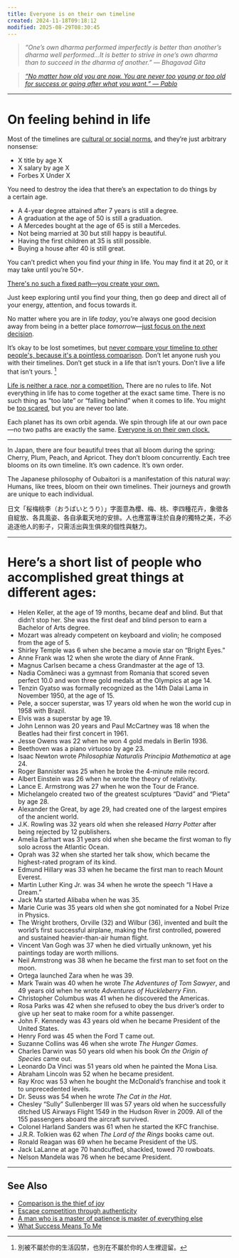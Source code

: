```yaml
---
title: Everyone is on their own timeline
created: 2024-11-18T09:18:12
modified: 2025-08-29T08:30:45
---
```


> _“One’s own dharma performed imperfectly is better than another’s dharma well performed…It is better to strive in one’s own dharma than to succeed in the dharma of another.” — Bhagavad Gita_

> _[“No matter how old you are now. You are never too young or too old for success or going after what you want.” — Pablo](https://www.goodreads.com/quotes/553729-no-matter-how-old-you-are-now-you-are-never)_

---

# On feeling behind in life

Most of the timelines are [cultural or social norms](https://fs.blog/david-foster-wallace-this-is-water/), and they’re just arbitrary nonsense:

* X title by age X
* X salary by age X
* Forbes X Under X

You need to destroy the idea that there’s an expectation to do things by a certain age.

* A 4-year degree attained after 7 years is still a degree.
* A graduation at the age of 50 is still a graduation.
* A Mercedes bought at the age of 65 is still a Mercedes.
* Not being married at 30 but still happy is beautiful.
* Having the first children at 35 is still possible.
* Buying a house after 40 is still great.

You can’t predict when you find your _thing_ in life. You may find it at 20, or it may take until you’re 50+.

[There's no such a fixed path—you create your own.](https://www.instagram.com/sahilbloom/reel/C8EwaGXgEfA/)

Just keep exploring until you find your thing, then go deep and direct all of your energy, attention, and focus towards it.

No matter where you are in life _today_, you’re always one good decision away from being in a better place _tomorrow_—[just focus on the next decision](just-focus-on-the-next-decision.md).

It’s okay to be lost sometimes, but [never compare your timeline to other people's, because it's a pointless comparison](comparison-is-the-thief-of-joy.md). Don’t let anyone rush you with their timelines. Don’t get stuck in a life that isn’t yours. Don’t live a life that isn’t yours. [^1]

[Life is neither a race, nor a competition.](escape-competition-through-authenticity.md) There are no rules to life. Not everything in life has to come together at the exact same time. There is no such thing as “too late” or “falling behind” when it comes to life. You might be [too scared](fear.md), but you are never too late.

Each planet has its own orbit agenda. We spin through life at our own pace—no two paths are exactly the same. [Everyone is on their own clock.](https://www.youtube.com/watch?v=vvJmGY0XK_0&ab_channel=SulimanAlsmairat)

---

In Japan, there are four beautiful trees that all bloom during the spring: Cherry, Plum, Peach, and Apricot. They don’t bloom concurrently. Each tree blooms on its own timeline. It’s own cadence. It’s own order.

The Japanese philosophy of Oubaitori is a manifestation of this natural way: Humans, like trees, bloom on their own timelines. Their journeys and growth are unique to each individual.

日文「桜梅桃李（おうばいとうり）」字面意為櫻、梅、桃、李四種花卉，象徵各自綻放、各具風姿、各自承載天地的安排。人也應當專注於自身的獨特之美，不必追逐他人的影子，只需活出與生俱來的個性與魅力。

---

# Here’s a short list of people who accomplished great things at different ages:

* Helen Keller, at the age of 19 months, became deaf and blind. But that didn’t stop her. She was the first deaf and blind person to earn a Bachelor of Arts degree.
* Mozart was already competent on keyboard and violin; he composed from the age of 5.
* Shirley Temple was 6 when she became a movie star on “Bright Eyes.”
* Anne Frank was 12 when she wrote the diary of Anne Frank.
* Magnus Carlsen became a chess Grandmaster at the age of 13.
* Nadia Comăneci was a gymnast from Romania that scored seven perfect 10.0 and won three gold medals at the Olympics at age 14.
* Tenzin Gyatso was formally recognized as the 14th Dalai Lama in November 1950, at the age of 15.
* Pele, a soccer superstar, was 17 years old when he won the world cup in 1958 with Brazil.
* Elvis was a superstar by age 19.
* John Lennon was 20 years and Paul McCartney was 18 when the Beatles had their first concert in 1961.
* Jesse Owens was 22 when he won 4 gold medals in Berlin 1936.
* Beethoven was a piano virtuoso by age 23.
* Isaac Newton wrote _Philosophiæ Naturalis Principia Mathematica_ at age 24.
* Roger Bannister was 25 when he broke the 4-minute mile record.
* Albert Einstein was 26 when he wrote the theory of relativity.
* Lance E. Armstrong was 27 when he won the Tour de France.
* Michelangelo created two of the greatest sculptures “David” and “Pieta” by age 28.
* Alexander the Great, by age 29, had created one of the largest empires of the ancient world.
* J.K. Rowling was 32 years old when she released _Harry Potter_ after being rejected by 12 publishers.
* Amelia Earhart was 31 years old when she became the first woman to fly solo across the Atlantic Ocean.
* Oprah was 32 when she started her talk show, which became the highest-rated program of its kind.
* Edmund Hillary was 33 when he became the first man to reach Mount Everest.
* Martin Luther King Jr. was 34 when he wrote the speech “I Have a Dream.”
* Jack Ma started Alibaba when he was 35.
* Marie Curie was 35 years old when she got nominated for a Nobel Prize in Physics.
* The Wright brothers, Orville (32) and Wilbur (36), invented and built the world’s first successful airplane, making the first controlled, powered and sustained heavier-than-air human flight.
* Vincent Van Gogh was 37 when he died virtually unknown, yet his paintings today are worth millions.
* Neil Armstrong was 38 when he became the first man to set foot on the moon.
* Ortega launched Zara when he was 39.
* Mark Twain was 40 when he wrote _The Adventures of Tom Sawyer_, and 49 years old when he wrote _Adventures of Huckleberry Finn_.
* Christopher Columbus was 41 when he discovered the Americas.
* Rosa Parks was 42 when she refused to obey the bus driver’s order to give up her seat to make room for a white passenger.
* John F. Kennedy was 43 years old when he became President of the United States.
* Henry Ford was 45 when the Ford T came out.
* Suzanne Collins was 46 when she wrote _The Hunger Games_.
* Charles Darwin was 50 years old when his book _On the Origin of Species_ came out.
* Leonardo Da Vinci was 51 years old when he painted the Mona Lisa.
* Abraham Lincoln was 52 when he became president.
* Ray Kroc was 53 when he bought the McDonald’s franchise and took it to unprecedented levels.
* Dr. Seuss was 54 when he wrote _The Cat in the Hat_.
* Chesley “Sully” Sullenberger III was 57 years old when he successfully ditched US Airways Flight 1549 in the Hudson River in 2009. All of the 155 passengers aboard the aircraft survived.
* Colonel Harland Sanders was 61 when he started the KFC franchise.
* J.R.R. Tolkien was 62 when _The Lord of the Rings_ books came out.
* Ronald Reagan was 69 when he became President of the US.
* Jack LaLanne at age 70 handcuffed, shackled, towed 70 rowboats.
* Nelson Mandela was 76 when he became President.

---

## See Also

* [Comparison is the thief of joy](comparison-is-the-thief-of-joy.md)
* [Escape competition through authenticity](escape-competition-through-authenticity.md)
* [A man who is a master of patience is master of everything else](a-man-who-is-a-master-of-patience-is-master-of-everything-else.md)
* [What Success Means To Me](what-success-means-to-me.md)

[^1]: 別被不屬於你的生活囚禁，也別在不屬於你的人生裡逗留。
